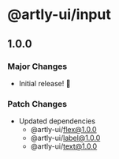 # @artly-ui/input

## 1.0.0

### Major Changes

- Initial release! 🎉

### Patch Changes

- Updated dependencies
  - @artly-ui/flex@1.0.0
  - @artly-ui/label@1.0.0
  - @artly-ui/text@1.0.0
